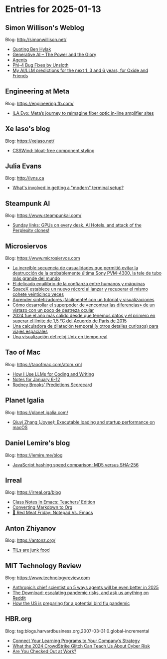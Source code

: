 # Entries for 2025-01-13
## Simon Willison's Weblog 
Blog: http://simonwillison.net/ 

- [Quoting Ben Hylak](https://simonwillison.net/2025/Jan/12/ben-hylak/#atom-everything)
- [Generative AI – The Power and the Glory](https://simonwillison.net/2025/Jan/12/generative-ai-the-power-and-the-glory/#atom-everything)
- [Agents](https://simonwillison.net/2025/Jan/11/agents/#atom-everything)
- [Phi-4 Bug Fixes by Unsloth](https://simonwillison.net/2025/Jan/11/phi-4-bug-fixes/#atom-everything)
- [My AI/LLM predictions for the next 1, 3 and 6 years, for Oxide and Friends](https://simonwillison.net/2025/Jan/10/ai-predictions/#atom-everything)
## Engineering at Meta 
Blog: https://engineering.fb.com/ 

- [ILA Evo: Meta’s journey to reimagine fiber optic in-line amplifier sites](https://engineering.fb.com/2025/01/10/production-engineering/ila-evo-in-line-amplifier-sites-meta/)
## Xe Iaso's blog 
Blog: https://xeiaso.net/ 

- [CSSWind: bloat-free component styling](https://xeiaso.net/blog/2025/tailwind-sans-bloat/)
## Julia Evans 
Blog: http://jvns.ca 

- [What's involved in getting a "modern" terminal setup?](https://jvns.ca/blog/2025/01/11/getting-a-modern-terminal-setup/)
## Steampunk AI 
Blog: https://www.steampunkai.com/ 

- [Sunday links: GPUs on every desk, AI Hotels, and attack of the Perplexity clones!](https://www.steampunkai.com/sunday-links-gpus-on-every-desk-ai-hotels-and-attack-of-the-perplexity-clones/)
## Microsiervos 
Blog: https://www.microsiervos.com 

- [La increíble secuencia de casualidades que permitió evitar la destrucción de la probablemente última Sony PVM-4300, la tele de tubo más grande del mundo](https://www.microsiervos.com/archivo/gadgets/tele-tubo-mas-grande-mundo-sony-pvm-4300.html)
- [El delicado equilibrio de la confianza entre humanos y máquinas](https://www.microsiervos.com/archivo/coches/delicado-equilibrio-confianza-humanos-maquinas.html)
- [SpaceX establece un nuevo récord al lanzar y recuperar el mismo cohete veinticinco veces](https://www.microsiervos.com/archivo/espacio/spacex-record-25-lanzamientos-mismo-cohete.html)
- [Aprender sintetizadores ¡fácilmente! con un tutorial y visualizaciones](https://www.microsiervos.com/archivo/musica/aprender-sintetizadores-facilmente-tutorial-visualizaciones.html)
- [Cómo desarrollar el superpoder de «encontrar las diferencias» de un vistazo con un poco de destreza ocular](https://www.microsiervos.com/archivo/juegos-y-diversion/desarrollar-superpoder-encontrar-diferencias-vistazo-destreza-ocular.html)
- [2024 fue el año más cálido desde que tenemos datos y el primero en superar el límite de 1,5 °C del Acuerdo de París de 2015](https://www.microsiervos.com/archivo/ecologia/2024-ano-mas-calido.html)
- [Una calculadora de dilatación temporal (y otros detalles curiosos) para viajes espaciales](https://www.microsiervos.com/archivo/ciencia/calculadora-dilatacion-temporal-viajes-espaciales.html)
- [Una visualización del reloj Unix en tiempo real](https://www.microsiervos.com/archivo/ordenadores/visualizacion-reloj-unix-tiempo-real-.html)
## Tao of Mac 
Blog: https://taoofmac.com/atom.xml 

- [How I Use LLMs for Coding and Writing](https://taoofmac.com/space/blog/2025/01/12/1730)
- [Notes for January 6-12](https://taoofmac.com/space/notes/2025/01/12/1230)
- [Rodney Brooks' Predictions Scorecard](https://taoofmac.com/space/links/2025/01/10/0839)
## Planet Igalia 
Blog: https://planet.igalia.com/ 

- [Qiuyi Zhang (Joyee): Executable loading and startup performance on macOS](https://joyeecheung.github.io/blog/2025/01/11/executable-loading-and-startup-performance-on-macos/)
## Daniel Lemire's blog 
Blog: https://lemire.me/blog 

- [JavaScript hashing speed comparison: MD5 versus SHA-256](https://lemire.me/blog/2025/01/11/javascript-hashing-speed-comparison-md5-versus-sha-256/)
## Irreal 
Blog: https://irreal.org/blog 

- [Class Notes In Emacs: Teachers’ Edition](https://irreal.org/blog/?p=12711)
- [Converting Markdown to Org](https://irreal.org/blog/?p=12709)
- [🥩 Red Meat Friday: Notepad Vs. Emacs](https://irreal.org/blog/?p=12706)
## Anton Zhiyanov 
Blog: https://antonz.org/ 

- [TILs are junk food](https://antonz.org/til/)
## MIT Technology Review 
Blog: https://www.technologyreview.com 

- [Anthropic’s chief scientist on 5 ways agents will be even better in 2025](https://www.technologyreview.com/2025/01/11/1109909/anthropics-chief-scientist-on-5-ways-agents-will-be-even-better-in-2025/)
- [The Download: escalating pandemic risks, and ask us anything on Reddit](https://www.technologyreview.com/2025/01/10/1109903/the-download-escalating-pandemic-risks-and-ask-us-anything-on-reddit/)
- [How the US is preparing for a potential bird flu pandemic](https://www.technologyreview.com/2025/01/10/1109888/how-us-preparing-bird-flu-pandemic/)
## HBR.org 
Blog: tag:blogs.harvardbusiness.org,2007-03-31:0.global-incremental 

- [Connect Your Learning Programs to Your Company’s Strategy](https://hbr.org/2025/01/connect-your-learning-programs-to-your-companys-strategy)
- [What the 2024 CrowdStrike Glitch Can Teach Us About Cyber Risk](https://hbr.org/2025/01/what-the-2024-crowdstrike-glitch-can-teach-us-about-cyber-risk)
- [Are You Checked Out at Work?](https://hbr.org/2025/01/are-you-checked-out-at-work)